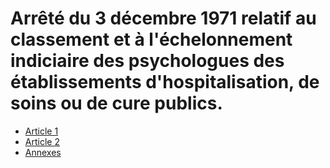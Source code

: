 # Arrêté du 3 décembre 1971 relatif au classement et à l'échelonnement indiciaire des psychologues des établissements d'hospitalisation, de soins ou de cure publics.

- [Article 1](article-1.md)
- [Article 2](article-2.md)
- [Annexes](annexes)
